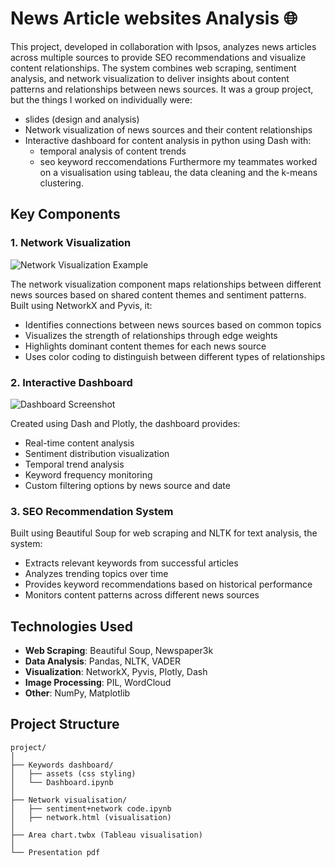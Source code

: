 # News Article websites Analysis 🌐

This project, developed in collaboration with Ipsos, analyzes news articles across multiple sources to provide SEO recommendations and visualize content relationships. The system combines web scraping, sentiment analysis, and network visualization to deliver insights about content patterns and relationships between news sources.
It was a group project, but the things I worked on individually were:
- slides (design and analysis)
- Network visualization of news sources and their content relationships
- Interactive dashboard for content analysis in python using Dash with:
  - temporal analysis of content trends
  - seo keyword reccomendations
Furthermore my teammates worked on a visualisation using tableau, the data cleaning and the k-means clustering.

## Key Components

### 1. Network Visualization
![Network Visualization Example](path_to_network_visualization.png)

The network visualization component maps relationships between different news sources based on shared content themes and sentiment patterns. Built using NetworkX and Pyvis, it:
- Identifies connections between news sources based on common topics
- Visualizes the strength of relationships through edge weights
- Highlights dominant content themes for each news source
- Uses color coding to distinguish between different types of relationships

### 2. Interactive Dashboard
![Dashboard Screenshot](path_to_dashboard.png)

Created using Dash and Plotly, the dashboard provides:
- Real-time content analysis
- Sentiment distribution visualization
- Temporal trend analysis
- Keyword frequency monitoring
- Custom filtering options by news source and date

### 3. SEO Recommendation System
Built using Beautiful Soup for web scraping and NLTK for text analysis, the system:
- Extracts relevant keywords from successful articles
- Analyzes trending topics over time
- Provides keyword recommendations based on historical performance
- Monitors content patterns across different news sources

## Technologies Used
- **Web Scraping**: Beautiful Soup, Newspaper3k
- **Data Analysis**: Pandas, NLTK, VADER
- **Visualization**: NetworkX, Pyvis, Plotly, Dash
- **Image Processing**: PIL, WordCloud
- **Other**: NumPy, Matplotlib


## Project Structure
```
project/
│
├── Keywords dashboard/
│   ├── assets (css styling)
│   └── Dashboard.ipynb
│
├── Network visualisation/
│   ├── sentiment+network code.ipynb
│   ├── network.html (visualisation)
│
├── Area chart.twbx (Tableau visualisation)
│
└── Presentation pdf
```


